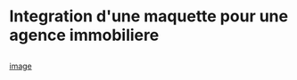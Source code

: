 # Integration d'une maquette pour une agence immobiliere

## 
  [image](https://i.imgur.com/z7WIk77.png)